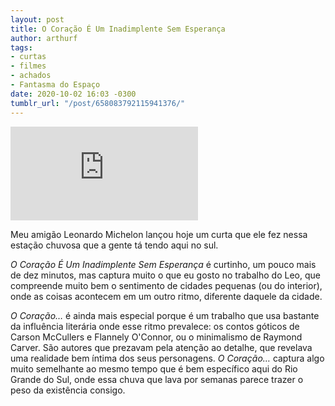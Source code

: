 ```yaml
---
layout: post
title: O Coração É Um Inadimplente Sem Esperança
author: arthurf
tags:
- curtas
- filmes
- achados
- Fantasma do Espaço
date: 2020-10-02 16:03 -0300
tumblr_url: "/post/658083792115941376/"
---
```

<iframe class="full-width" src="https://www.youtube.com/embed/_VFGu7m3th8" frameborder="0" allow="accelerometer; autoplay; clipboard-write; encrypted-media; gyroscope; picture-in-picture" allowfullscreen></iframe>

Meu amigão Leonardo Michelon lançou hoje um curta que ele fez nessa estação chuvosa que a gente tá tendo aqui no sul.

*O Coração É Um Inadimplente Sem Esperança* é curtinho, um pouco mais de dez minutos, mas captura muito o que eu gosto no trabalho do Leo, que compreende muito bem o sentimento de cidades pequenas (ou do interior), onde as coisas acontecem em um outro ritmo, diferente daquele da cidade.

*O Coração…* é ainda mais especial porque é um trabalho que usa bastante da influência literária onde esse ritmo prevalece: os contos góticos de Carson McCullers e Flannely O'Connor, ou o minimalismo de Raymond Carver. São autores que prezavam pela atenção ao detalhe, que revelava uma realidade bem íntima dos seus personagens. *O Coração…* captura algo muito semelhante ao mesmo tempo que é bem específico aqui do Rio Grande do Sul, onde essa chuva que lava por semanas parece trazer o peso da existência consigo.
